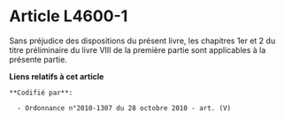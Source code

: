 # Article L4600-1

Sans préjudice des dispositions du présent livre, les chapitres 1er et 2 du titre préliminaire du livre VIII de la première
partie sont applicables à la présente partie.

**Liens relatifs à cet article**

	**Codifié par**:

	  - Ordonnance n°2010-1307 du 28 octobre 2010 - art. (V)
